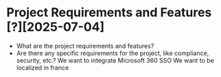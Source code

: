 # Project Requirements and Features [?][2025-07-04]

- What are the project requirements and features?
- Are there any specific requirements for the project, like compliance, security, etc.?
We want to integrate Microsoft 360 SSO
We want to be localized in france
